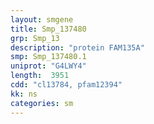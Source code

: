 ```yaml
---
layout: smgene
title: Smp_137480
grp: Smp_13
description: "protein FAM135A"
smp: Smp_137480.1
uniprot: "G4LWY4"
length:  3951
cdd: "cl13784, pfam12394"
kk: ns
categories: sm
---
```

